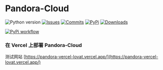 # Pandora-Cloud

![Python version](https://img.shields.io/badge/python-%3E%3D3.7-green)
[![Issues](https://img.shields.io/github/issues-raw/pengzhile/pandora-cloud)](https://github.com/pengzhile/pandora-cloud/issues)
[![Commits](https://img.shields.io/github/last-commit/pengzhile/pandora-cloud/master)](https://github.com/pengzhile/pandora-cloud/commits/master)
[![PyPi](https://img.shields.io/pypi/v/pandora-cloud.svg)](https://pypi.python.org/pypi/pandora-cloud)
[![Downloads](https://static.pepy.tech/badge/pandora-cloud)](https://pypi.python.org/pypi/pandora-cloud)

[![PyPi workflow](https://github.com/pengzhile/pandora-cloud/actions/workflows/python-publish.yml/badge.svg)](https://github.com/pengzhile/pandora-cloud/actions/workflows/python-publish.yml)

### 在 Vercel 上部署 Pandora-Cloud
测试网站 [https://pandora-vercel-lovat.vercel.app/](https://pandora-vercel-lovat.vercel.app/)